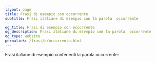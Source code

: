 ```yaml
---
layout: page
title: Frasi di esempio con occorrente 
subtitle: Frasi italiane di esempio con la parola  occorrente

og_title: Frasi di esempio con occorrente 
og_description: Frasi italiane di esempio con la parola  occorrente
og_type: website
permalink: /frasi/o/occorrente.html
---
```


Frasi italiane di esempio contenenti la parola occorrente:


